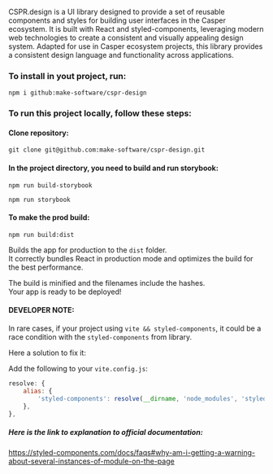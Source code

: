 CSPR.design is a UI library designed to provide a set of reusable components and styles for building user interfaces in the Casper ecosystem. It is built with React and styled-components, leveraging modern web technologies to create a consistent and visually appealing design system.
Adapted for use in Casper ecosystem projects, this library provides a consistent design language and functionality across applications.

### To install in yout project, run:

`npm i github:make-software/cspr-design`

### To run this project locally, follow these steps:

#### Clone repository:

`git clone git@github.com:make-software/cspr-design.git`

#### In the project directory, you need to build and run storybook:

 `npm run build-storybook`

 `npm run storybook`

#### To make the prod build:

`npm run build:dist`

Builds the app for production to the `dist` folder.\
It correctly bundles React in production mode and optimizes the build for the best performance.

The build is minified and the filenames include the hashes.\
Your app is ready to be deployed!



#### DEVELOPER NOTE:

 In rare cases, if your project using `vite && styled-components`, it could be a race condition with the `styled-components` 
from library.

Here a solution to fix it:

Add the following to your `vite.config.js`:
```js
resolve: {
    alias: {
        'styled-components': resolve(__dirname, 'node_modules', 'styled-components'),
    },
},
```
##### Here is the link to explanation to official documentation:
https://styled-components.com/docs/faqs#why-am-i-getting-a-warning-about-several-instances-of-module-on-the-page